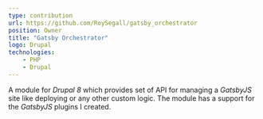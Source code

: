 ```yaml
---
type: contribution
url: https://github.com/RoySegall/gatsby_orchestrator
position: Owner
title: "Gatsby Orchestrator"
logo: Drupal
technologies: 
    - PHP
    - Drupal
---
```

A module for *Drupal 8* which provides set of API for managing a *GatsbyJS* site like deploying or any other custom 
logic. The module has a support for the *GatsbyJS* plugins I created.
